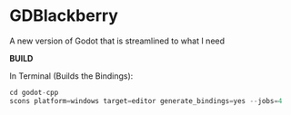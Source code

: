 # GDBlackberry
A new version of Godot that is streamlined to what I need

**BUILD**

In Terminal (Builds the Bindings): 
```PYTHON
cd godot-cpp
scons platform=windows target=editor generate_bindings=yes --jobs=4
```
